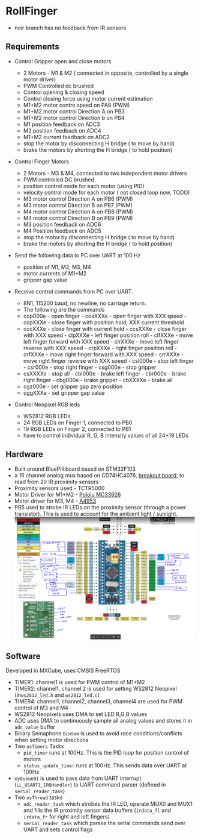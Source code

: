 # RollFinger
 - noir branch has no feedback from IR sensors
 ## Requirements
  - Control Gripper open and close motors

    - 2 Motors - M1 & M2 ( connected in opposite, controlled by a single motor driver)
    - PWM Controlled dc brushed
    - Control opening & closing speed
    - Control closing force using motor current estimation
    - M1+M2 motor contro speed on PA8 (PWM)
    - M1+M2 motor control Direction A on PB3
    - M1+M2 motor control Direction b on PB4
    - M1 position feedback on ADC3
    - M2 position feedback on ADC4
    - M1+M2 current feedback on ADC2
    - stop the motor by disconnecting H bridge ( to move by hand)
    - brake the motors by shorting the H bridge ( to hold position)

 - Control Finger Motors
         
    - 2 Motors - M3 & M4, connected to two independent motor drivers
    - PWM controlled DC brushed
    - position control mode for each motor (using PID)
    - velocity control mode for each motor ( not closed loop now, TODO)
    - M3 motor control Direction A on PB6 (PWM)
    - M3 motor control Direction B on PB7 (PWM)
    - M4 motor control Direction A on PB8 (PWM)
    - M4 motor control Direction B on PB9 (PWM)
    - M3 position feedback on ADC6
    - M4 Position feedback on ADC5
    - stop the motor by disconnecting H bridge ( to move by hand)
    - brake the motors by shorting the H bridge ( to hold position)

 - Send the following data to PC over UART at 100 Hz

    - position of M1, M2, M3, M4 
    - motor currents of M1+M2
    - gripper gap value


 
 - Receive control commands from PC over UART.
    - 8N1, 115200 baud, no newline, no carriage return.
	-   The following are the commands
      -   cop000e - open finger
	   -   cosXXXe -  open finger with XXX speed
	   -   ccpXXXe - close finger with position hold, XXX current threshold    
      -	 cccXXXe - close finger with current hold
	   -	 ccsXXXe - close finger with XXX speed
	   -   clpXXXe - left finger position roll
	   -   clfXXXe - move left finger forward with XXX speed
	   -   clrXXXe - move left finger reverse with XXX speed
	   -   crpXXXe - right finger position roll
	   -   crfXXXe - move right finger forward with XXX speed
	   -   crrXXXe - move right finger reverse with XXX speed
	   -   csl000e - stop left finger
	   -   csr000e - stop right finger
	   -   csg000e - stop gripper
      -   csXXXXe - stop all
	   -   cbl000e - brake left finger
	   -   cbr000e - brake right finger
	   -   cbg000e - brake gripper
	   -   cbXXXXe - brake all
      -   cgz000e - set gripper gap zero position
      -   cggXXXe - set gripper gap value
 
 - Control Neopixel RGB leds
    - WS2812 RGB LEDs
    - 24 RGB LEDs on Finger 1, connected to PB0
    - 19 RGB LEDs on Finger 2, connected to PB1
    - have to control individual R, G, B intensity values of all 24+19 LEDs

 ## Hardware
 - Built around BluePill board based on STM32F103
 - a 16 channel analog mux based on CD74HC4076, [breakout board](https://robu.in/product/cd74hc4067-high-speed-%E2%80%8B%E2%80%8Bcmos-16-channel-analogdigital-multiplexer-breakout-module/), to read from 20 IR proximity sensors
 - Proximity sensors used - TCTR5000
 - Motor Driver for M1+M2 - [Pololu MC33926](https://www.pololu.com/product/1212)
 - Motor driver for M3, M4 - [A4953](http://fab.cba.mit.edu/classes/863.13/people/carney/p5/A4952-3-Datasheet.pdf)
 - PB5 used to strobe IR LEDs on the proximity sensor (through a power transistor). This is used to account for the ambient light / sunlight.
 ![Wiring](docs/wiring.png)


 ## Software
 Developed in MXCube, uses CMSIS FreeRTOS

 - TIMER1: channel1 is used for PWM control of M1+M2
 - TIMER2: channel1, channel 2 is used for setting WS2812 Neopixel (in`ws2812_led.h` and `ws2812_led.c`)
 - TIMER4: channel1, channel2, channel3, channel4 are used for PWM control of M3 and M4
 - WS2812 Neopixels uses DMA to set LED R,G,B values 
 - ADC uses DMA to continuously sample all analog values and stores it in `adc_value` buffer
 - Binary Semaphone `BinSem` is used to avoid race conditions/conflicts when setting motor directions
 - Two `osTimers` Tasks
     - `pid_timer` runs at 100Hz. This is the PID loop for position control of motors
     - `status_update_timer` runs at 100Hz. This sends data over UART at 100Hz
 - `myQueue01` is used to pass data from UART interrupt (`LL_USART1_IRQHandler`) to UART command parser (defined in `serial_reader_task`)
 - Two `osThread` tasks
     - `adc_reader_task` which strobes the IR LED, operate MUX0 and MUX1 and fills the IR proximity sensor data buffers (`irdata_fl` and `irdata_fr` for right and left fingers)
     - `serial_reader_task` which parses the serial commands send over UART and sets control flags